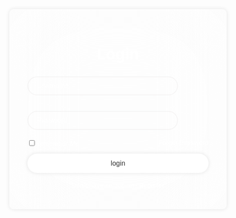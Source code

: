 <!DOCTYPE html>
<html lang="en">
<head>
    <meta charset="UTF-8">
    <meta name="viewport" content="width=device-width, initial-scale=1.0">
    <title>Logic Form in HTML and CSS</title>
    <link href='https://unpkg.com/boxicons@2.1.4/css/boxicons.min.css' rel='stylesheet'>
    <style>
        .{
            margin: 0;
            padding: 0;
            box-sizing: border-box;
            font-family: 'Franklin Gothic Medium', 'Arial Narrow', Arial, sans-serif;
        }
        body{
            display: flex;
            justify-content: center;
            align-items: center;
            min-height: 100vh;
            background: url(https://images.unsplash.com/photo-1617957772002-57adde1156fa?fm=jpg&q=60&w=3000&ixlib=rb-4.0.3&ixid=M3wxMjA3fDB8MHxleHBsb3JlLWZlZWR8Mnx8fGVufDB8fHx8fA%3D%3D) no-repeat;
            background-size: cover;
            background-position: center;
        }
        .wrapper{
            width: 420px;
            background-color: transparent;
            border: 2px solid rgba(255, 255, 255, .2);
            backdrop-filter: blur(100px);
            box-shadow: 0 0 10px rgba(0, 0, 0, .1);
            color: #fff;
            border-radius: 10px;
            padding: 30px 40px;
        }
        .wrapper h1{
            font-size: 36px;
            text-align: center;
        }
        .wrapper .input-box{
            position: relative;
            width: 100%;
            height: 50px; 
            margin: 30px 0;
        }
        .input-box input{
            width: 83%;
            height: 40%;
            background: transparent;
            border: none;
            outline: none;
            border: 2px solid rgba(216, 208, 208, 0.2);
            border-radius: 40px;
            font-size: 16px;
            color: #fff;
            padding: 20px 45px 20px 20px    ;
        }
        .input-box input::placeholder{
            color: #fff;
        }
        .input-box i{
            position: absolute;
            right: 20px;
            top: 65%;
            transform: translateY(-50%);
            font-size: 20px;
        }
        .wrapper .remember-forgot{
            display: flex;
            justify-content: space-between;
            font-size: 14.5px;
            margin: -15px 0 15px;
        }
        .remember-forgot label input{
            accent-color: #fff;
            margin-right: 3px;
        }
        .remember-forgot a{
            color: #fff;
            text-decoration: none;
        }
        .remember-forgot a:hower{
            text-decoration: underline;
        }
        .wrapper .btn{
            width: 100%;
            height: 45px;
            background: #fff;
            border: none;
            outline: none;
            border-radius: 40px;
            box-shadow: 0 0 10px rgba(0, 0, 0, .1);
            cursor: pointer;
            font-size: 16px;
            color: #333;
            font-weight: 100;
        }
        .wrapper .register-link{
            font-size: 14.5px;
            text-align: center;
            margin: 20px 0 15px;
        }
        .register-link p a{
            color: #fff;
            text-decoration: none;
            font-weight: 600;
        }
        .register-link p a:hover{
            text-decoration: underline;
        }
    </style>
</head>
<body>
    <div class="wrapper">
        <form action="">
            <h1>Login</h1>
            <div class="input-box">
                <input type="text" placeholder="Username" required>
                <i class='bx bxs-user'></i>
            </div>
            <div class="input-box">
                <input type="password" placeholder="Password" required>
                <i class='bx bxs-lock-alt' ></i>
            </div>
            <div class="remember-forgot">
                <label ><input type="checkbox" >Remember Me</label>
                <a href="#">Forgot Password</a>
            </div>
            <button type="submit" class="btn">login</button>
        </form>
        <div class="register-link">
            <p>Don't have an acount? <a href="#">Register</a></p>
        </div>
    </div>
</body>
</html>
